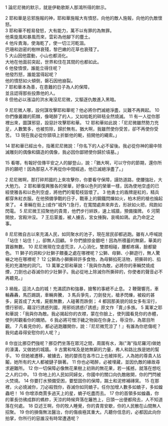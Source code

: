 1 論尼尼微的默示，就是伊勒歌斯人那鴻所得的默示。

2 耶和華是忌邪施報的神，耶和華施報大有憤怒，向他的敵人施報，向他的仇敵懷怒。  
3 耶和華不輕易發怒，大有能力，萬不以有罪的為無罪。  
他乘旋風和暴風而來，雲彩為他腳下的塵土。  
4 他斥責海，使海乾了，使一切江河乾涸。  
巴珊和迦密的樹林衰殘，黎巴嫩的花草也衰殘了。  
5 大山因他震動，小山也都消化。  
大地在他面前突起，世界和住在其間的也都如此。  
6 他發憤恨，誰能立得住呢？  
他發烈怒，誰能當得起呢？  
他的憤怒如火傾倒，磐石因他崩裂。  
7 耶和華本為善，在患難的日子為人的保障，  
並且認得那些投靠他的人。  
8 但他必以漲溢的洪水淹沒尼尼微，又驅逐仇敵進入黑暗。

9 尼尼微人哪，設何謀攻擊耶和華呢？他必將你們滅絕淨盡，災難不再興起。 10 你們像叢雜的荊棘，像喝醉了的人，又如枯乾的碎秸全然燒滅。 11 有一人從你那裡出來，圖謀邪惡，設惡計攻擊耶和華。 12 耶和華如此說：「尼尼微雖然勢力充足，人數繁多，也被剪除，歸於無有。猶大啊，我雖然使你受苦，卻不再使你受苦。 13 現在我必從你頸項上折斷他的軛，扭開他的繩索。」

14 耶和華已經出令，指著尼尼微說：「你名下的人必不留後。我必從你神的廟中除滅雕刻的偶像和鑄造的偶像，我必因你鄙陋使你歸於墳墓。」

15 看哪，有報好信傳平安之人的腳登山，說：「猶大啊，可以守你的節期，還你所許的願吧！因為那惡人不再從你中間經過，他已滅絕淨盡了。」

2 尼尼微啊，那打碎邦國的上來攻擊你，你要看守保障，謹防道路，使腰強壯，大大勉力。 2 耶和華復興雅各的榮華，好像以色列的榮華一樣，因為使地空虛的已經使雅各和以色列空虛，將他們的葡萄枝毀壞了。 3 他勇士的盾牌是紅的，精兵都穿朱紅衣服。在他預備爭戰的日子，戰車上的鋼鐵閃爍如火，柏木把的槍也掄起來了。 4 車輛在街上(或作"城外")急行，在寬闊處奔來奔去，形狀如火把，飛跑如閃電。 5 尼尼微王招聚他的貴胄，他們步行絆跌，速上城牆，預備擋牌。 6 河閘開放，宮殿沖沒。 7 王后蒙羞，被人擄去，宮女捶胸，哀鳴如鴿。此乃命定之事。

8 尼尼微自古以來充滿人民，如同聚水的池子，現在居民卻都逃跑。雖有人呼喊說「站住！站住！」，卻無人回顧。 9 你們搶掠金銀吧！因為所積蓄的無窮，華美的寶器無數。 10 尼尼微現在空虛荒涼，人心消化，雙膝相碰，腰都疼痛，臉都變色。 11 獅子的洞和少壯獅子餵養之處在哪裡呢？公獅、母獅、小獅遊行，無人驚嚇之地在哪裡呢？ 12 公獅為小獅撕碎許多食物，為母獅掐死活物，把撕碎的、掐死的充滿牠的洞穴。 13 萬軍之耶和華說：「我與你為敵，必將你的車輛焚燒成煙，刀劍也必吞滅你的少壯獅子。我必從地上除滅你所撕碎的，你使者的聲音必不再聽見。」

3 禍哉，這流人血的城！充滿謊詐和強暴，搶奪的事總不止息。 2 鞭聲響亮，車輪轟轟，馬匹踢跳，車輛奔騰， 3 馬兵爭先，刀劍發光，槍矛閃爍，被殺的甚多，屍首成了大堆，屍骸無數，人碰著而跌倒； 4 都因那美貌的妓女多有淫行，慣行邪術，藉淫行誘惑列國，用邪術誘惑(「誘惑」原文作「賣」)多族。 5 萬軍之耶和華說：「我與你為敵。我必揭起你的衣襟，蒙在你臉上，使列國看見你的赤體，使列邦觀看你的醜陋。 6 我必將可憎汙穢之物拋在你身上，辱沒你，為眾目所觀。 7 凡看見你的，都必逃跑離開你，說：『尼尼微荒涼了！』有誰為你悲傷呢？我何處尋得安慰你的人呢？」

8 你豈比挪亞們強呢？挪亞們坐落在眾河之間，周圍有水，海("海"指尼羅河)做她的濠溝，又做她的城牆。 9 古實和埃及是她無窮的力量，弗人和路比族是她的幫手。 10 但她被遷移，被擄去，她的嬰孩在各市口上也被摔死，人為她的尊貴人拈鬮，她所有的大人都被鏈子鎖著。 11 你也必喝醉，必被埋藏，並因仇敵的緣故尋求避難所。 12 你一切保障必像無花果樹上初熟的無花果，若一搖撼，就落在想吃之人的口中。 13 你地上的人民如同婦女，你國中的關口向仇敵敞開，你的門閂被火焚燒。 14 你要打水預備受困，要堅固你的保障，踹土和泥修補磚窯。 15 在那裡，火必燒滅你，刀必殺戮你，吞滅你如同蝻子。任你加增人數多如蝻子，多如蝗蟲吧！ 16 你增添商賈多過天上的星，蝻子吃盡而去。 17 你的首領多如蝗蟲，你的軍長彷彿成群的螞蚱，天涼的時候齊落在籬笆上，日頭一出便都飛去，人不知道落在何處。 18 亞述王啊，你的牧人睡覺，你的貴胄安歇，你的人民散在山間無人招聚。 19 你的損傷無法醫治，你的傷痕極其重大。凡聽你信息的，必都因此向你拍掌，你所行的惡誰沒有時常遭遇呢？
